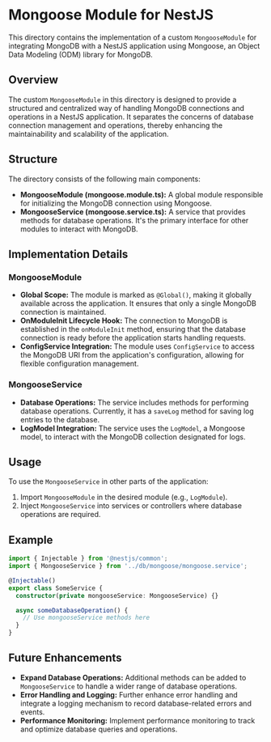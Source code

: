 # Mongoose Module for NestJS

This directory contains the implementation of a custom `MongooseModule` for integrating MongoDB with a NestJS application using Mongoose, an Object Data Modeling (ODM) library for MongoDB.

## Overview

The custom `MongooseModule` in this directory is designed to provide a structured and centralized way of handling MongoDB connections and operations in a NestJS application. It separates the concerns of database connection management and operations, thereby enhancing the maintainability and scalability of the application.

## Structure

The directory consists of the following main components:

- **MongooseModule (mongoose.module.ts):** A global module responsible for initializing the MongoDB connection using Mongoose.
- **MongooseService (mongoose.service.ts):** A service that provides methods for database operations. It's the primary interface for other modules to interact with MongoDB.

## Implementation Details

### MongooseModule

- **Global Scope:** The module is marked as `@Global()`, making it globally available across the application. It ensures that only a single MongoDB connection is maintained.
- **OnModuleInit Lifecycle Hook:** The connection to MongoDB is established in the `onModuleInit` method, ensuring that the database connection is ready before the application starts handling requests.
- **ConfigService Integration:** The module uses `ConfigService` to access the MongoDB URI from the application's configuration, allowing for flexible configuration management.

### MongooseService

- **Database Operations:** The service includes methods for performing database operations. Currently, it has a `saveLog` method for saving log entries to the database.
- **LogModel Integration:** The service uses the `LogModel`, a Mongoose model, to interact with the MongoDB collection designated for logs.

## Usage

To use the `MongooseService` in other parts of the application:

1. Import `MongooseModule` in the desired module (e.g., `LogModule`).
2. Inject `MongooseService` into services or controllers where database operations are required.

## Example

```typescript
import { Injectable } from '@nestjs/common';
import { MongooseService } from '../db/mongoose/mongoose.service';

@Injectable()
export class SomeService {
  constructor(private mongooseService: MongooseService) {}

  async someDatabaseOperation() {
    // Use mongooseService methods here
  }
}
```

## Future Enhancements

- **Expand Database Operations:** Additional methods can be added to `MongooseService` to handle a wider range of database operations.
- **Error Handling and Logging:** Further enhance error handling and integrate a logging mechanism to record database-related errors and events.
- **Performance Monitoring:** Implement performance monitoring to track and optimize database queries and operations.
